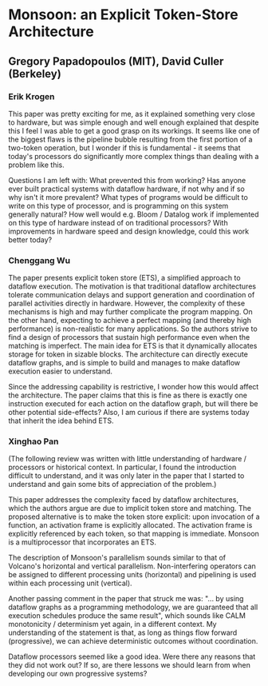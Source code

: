 # Monsoon: an Explicit Token-Store Architecture
## Gregory Papadopoulos (MIT), David Culler (Berkeley)

### Erik Krogen
This paper was pretty exciting for me, as it explained something very close to hardware, but was simple enough and well enough explained that despite this I feel I was able to get a good grasp on its workings. It seems like one of the biggest flaws is the pipeline bubble resulting from the first portion of a two-token operation, but I wonder if this is fundamental - it seems that today's processors do significantly more complex things than dealing with a problem like this. 

Questions I am left with: What prevented this from working? Has anyone ever built practical systems with dataflow hardware, if not why and if so why isn't it more prevalent? What types of programs would be difficult to write on this type of processor, and is programming on this system generally natural? How well would e.g. Bloom / Datalog work if implemented on this type of hardware instead of on traditional processors? With improvements in hardware speed and design knowledge, could this work better today?

### Chenggang Wu

The paper presents explicit token store (ETS), a simplified approach to dataflow execution. The motivation is that traditional dataflow architectures tolerate communication delays and support generation and coordination of parallel activities directly in hardware. However, the complexity of these mechanisms is high and may further complicate the program mapping. On the other hand, expecting to achieve a perfect mapping (and thereby high performance) is non-realistic for many applications. So the authors strive to find a design of processors that sustain high performance even when the matching is imperfect. The main idea for ETS is that it dynamically allocates storage for token in sizable blocks. The architecture can directly execute dataflow graphs, and is simple to build and manages to make dataflow execution easier to understand.

Since the addressing capability is restrictive, I wonder how this would affect the architecture. The paper claims that this is fine as there is exactly one instruction executed for each action on the dataflow graph, but will there be other potential side-effects? Also, I am curious if there are systems today that inherit the idea behind ETS.

### Xinghao Pan

(The following review was written with little understanding of hardware / processors or historical context.
In particular, I found the introduction difficult to understand, and it was only later in the paper that I started to understand and gain some bits of appreciation of the problem.) 

This paper addresses the complexity faced by dataflow architectures, which the authors argue are due to implicit token store and matching.
The proposed alternative is to make the token store explicit:
upon invocation of a function, an activation frame is explicitly allocated.
The activation frame is explicitly referenced by each token, so that mapping is immediate.
Monsoon is a multiprocessor that incorporates an ETS.

The description of Monsoon's parallelism sounds similar to that of Volcano's horizontal and vertical parallelism.
Non-interfering operators can be assigned to different processing units (horizontal) and pipelining is used within each processing unit (vertical).

Another passing comment in the paper that struck me was: "... by using dataflow graphs as a programming methodology, we are guaranteed that all execution schedules produce the same result", which sounds like CALM monotonicity / determinism yet again, in a different context.
My understanding of the statement is that, as long as things flow forward (progressive), we can achieve deterministic outcomes without coordination.

Dataflow processors seemed like a good idea. Were there any reasons that they did not work out? If so, are there lessons we should learn from when developing our own progressive systems?
